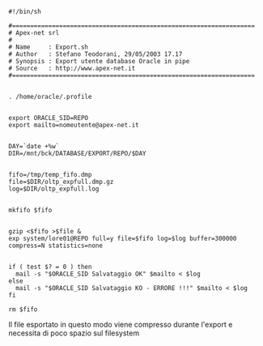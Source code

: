 
    
    #!/bin/sh
    
    #===================================================================
    # Apex-net srl 
    #                                                                   
    # Name     : Export.sh                                              
    # Author   : Stefano Teodorani, 29/05/2003 17.17                    
    # Synopsis : Export utente database Oracle in pipe
    # Source   : http://www.apex-net.it                                 
    #===================================================================
    
    
    . /home/oracle/.profile
    
    
    export ORACLE_SID=REPO
    export mailto=nomeutente@apex-net.it
    
    
    DAY=`date +%w`
    DIR=/mnt/bck/DATABASE/EXPORT/REPO/$DAY
    
    
    fifo=/tmp/temp_fifo.dmp
    file=$DIR/oltp_expfull.dmp.gz
    log=$DIR/oltp_expfull.log
    
    
    mkfifo $fifo
    
    
    gzip <$fifo >$file &
    exp system/lore01@REPO full=y file=$fifo log=$log buffer=300000 compress=N statistics=none
    
    
    if ( test $? = 0 ) then
      mail -s "$ORACLE_SID Salvataggio OK" $mailto < $log
    else
      mail -s "$ORACLE_SID Salvataggio KO - ERRORE !!!" $mailto < $log
    fi
    
    rm $fifo


Il file esportato in questo modo viene compresso durante l'export e necessita di poco spazio sul filesystem
